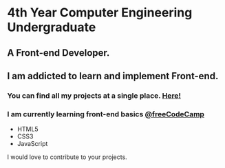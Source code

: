 <h1>4th Year Computer Engineering Undergraduate</h1>

<h2>A Front-end Developer.</h2>
<h2>I am addicted to learn and implement Front-end.</h2>

<h3>You can find all my projects at a single place. <a href="https://kevinkhachariya.github.io">Here!</a> </h3>
  <h3>I am currently learning front-end basics <a href="https://www.freecodecamp.org/learn">@freeCodeCamp</a> </h3>
<ul>
<li>HTML5</li>
<li>CSS3</li>
<li>JavaScript</li>
</ul>

<p>I would love to contribute to your projects.</p>
